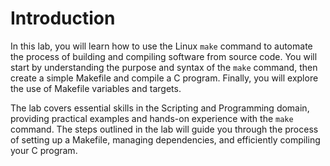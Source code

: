 # Introduction

In this lab, you will learn how to use the Linux `make` command to automate the process of building and compiling software from source code. You will start by understanding the purpose and syntax of the `make` command, then create a simple Makefile and compile a C program. Finally, you will explore the use of Makefile variables and targets.

The lab covers essential skills in the Scripting and Programming domain, providing practical examples and hands-on experience with the `make` command. The steps outlined in the lab will guide you through the process of setting up a Makefile, managing dependencies, and efficiently compiling your C program.
